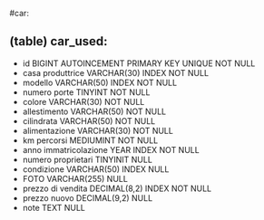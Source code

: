 <!-- 
Modellizzare la struttura di una tabella per memorizzare tutti i dati riguardanti delle auto usate messe in vendita da un concessionario.
-->
#car:

## (table) car_used:

- id                        BIGINT AUTOINCEMENT PRIMARY KEY UNIQUE      NOT NULL        
- casa produttrice          VARCHAR(30) INDEX                           NOT NULL
- modello                   VARCHAR(50) INDEX                           NOT NULL    
- numero porte              TINYINT                                     NOT NULL    
- colore                    VARCHAR(30)                                 NOT NULL
- allestimento              VARCHAR(50)                                 NOT NULL
- cilindrata                VARCHAR(50)                                 NOT NULL
- alimentazione             VARCHAR(30)                                 NOT NULL
- km percorsi               MEDIUMINT                                   NOT NULL
- anno immatricolazione     YEAR INDEX                                  NOT NULL
- numero proprietari        TINYINIT                                    NULL
- condizione                VARCHAR(50) INDEX                           NULL
- FOTO                      VARCHAR(255)                                NULL
- prezzo di vendita         DECIMAL(8,2) INDEX                          NOT NULL
- prezzo nuovo              DECIMAL(9,2)                                NULL
- note                      TEXT                                        NULL